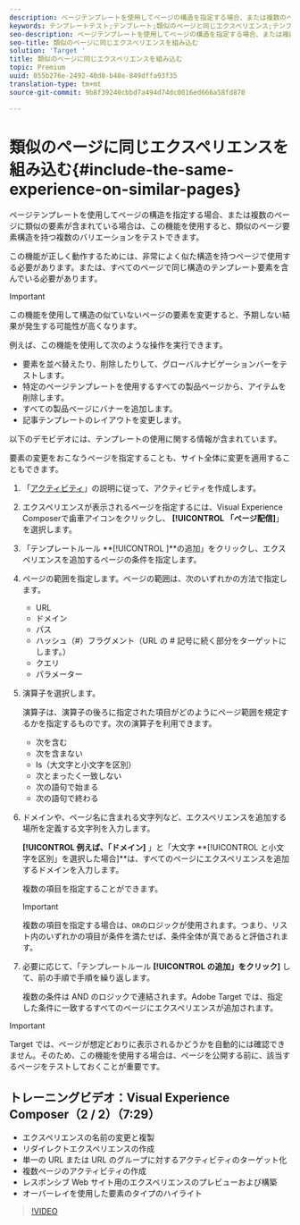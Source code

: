 ```yaml
---
description: ページテンプレートを使用してページの構造を指定する場合、または複数のページに類似の要素が含まれている場合は、この機能を使用すると、類似のページ要素構造を持つ複数のバリエーションをテストできます。
keywords: テンプレートテスト;テンプレート;類似のページと同じエクスペリエンス;テンプレートテスト
seo-description: ページテンプレートを使用してページの構造を指定する場合、または複数のページに類似の要素が含まれている場合は、この機能を使用すると、類似のページ要素構造を持つ複数のバリエーションをテストできます。
seo-title: 類似のページに同じエクスペリエンスを組み込む
solution: 'Target '
title: 類似のページに同じエクスペリエンスを組み込む
topic: Premium
uuid: 055b276e-2492-40d8-b48e-849dffa93f35
translation-type: tm+mt
source-git-commit: 9b8f39240cbbd7a494d74dc0016ed666a58fd870

---
```



# 類似のページに同じエクスペリエンスを組み込む{#include-the-same-experience-on-similar-pages}

ページテンプレートを使用してページの構造を指定する場合、または複数のページに類似の要素が含まれている場合は、この機能を使用すると、類似のページ要素構造を持つ複数のバリエーションをテストできます。

この機能が正しく動作するためには、非常によく似た構造を持つページで使用する必要があります。または、すべてのページで同じ構造のテンプレート要素を含んでいる必要があります。

>[!IMPORTANT]
>
>この機能を使用して構造の似ていないページの要素を変更すると、予期しない結果が発生する可能性が高くなります。

例えば、この機能を使用して次のような操作を実行できます。

* 要素を並べ替えたり、削除したりして、グローバルナビゲーションバーをテストします。
* 特定のページテンプレートを使用するすべての製品ページから、アイテムを削除します。
* すべての製品ページにバナーを追加します。
* 記事テンプレートのレイアウトを変更します。

以下のデモビデオには、テンプレートの使用に関する情報が含まれています。

要素の変更をおこなうページを指定することも、サイト全体に変更を適用することもできます。

1. 「[アクティビティ](../../c-activities/activities.md#concept_D317A95A1AB54674BA7AB65C7985BA03)」の説明に従って、アクティビティを作成します。
1. エクスペリエンスが表示されるページを指定するには、Visual Experience Composerで歯車アイコンをクリックし、 **[!UICONTROL 「ページ配信]**」を選択します。
1. 「テンプレートルール **[!UICONTROL ]**の追加」をクリックし、エクスペリエンスを追加するページの条件を指定します。

1. ページの範囲を指定します。ページの範囲は、次のいずれかの方法で指定します。

   * URL
   * ドメイン
   * パス
   * ハッシュ（#）フラグメント（URL の # 記号に続く部分をターゲットにします。）
   * クエリ
   * パラメーター

1. 演算子を選択します。

   演算子は、演算子の後ろに指定された項目がどのようにページ範囲を規定するかを指定するものです。次の演算子を利用できます。

   * 次を含む
   * 次を含まない
   * Is（大文字と小文字を区別）
   * 次とまったく一致しない
   * 次の語句で始まる
   * 次の語句で終わる

1. ドメインや、ページ名に含まれる文字列など、エクスペリエンスを追加する場所を定義する文字列を入力します。

   **[!UICONTROL 例えば、「ドメイン]** 」と「大文字 **[!UICONTROL と小文字を区別」を選択した場合]**は、すべてのページにエクスペリエンスを追加するドメインを入力します。

   複数の項目を指定することができます。

   >[!IMPORTANT]
   >
   >複数の項目を指定する場合は、`OR`のロジックが使用されます。つまり、リスト内のいずれかの項目が条件を満たせば、条件全体が真であると評価されます。

1. 必要に応じて、「テンプレートルール **[!UICONTROL の追加」をクリック]** して、前の手順で手順を繰り返します。

   複数の条件は AND のロジックで連結されます。Adobe Target では、指定した条件に一致するすべてのページにエクスペリエンスが追加されます。

>[!IMPORTANT]
>
> Target では、ページが想定どおりに表示されるかどうかを自動的には確認できません。そのため、この機能を使用する場合は、ページを公開する前に、該当するページをテストしておくことが重要です。

## トレーニングビデオ：Visual Experience Composer（2 / 2）（7:29）

* エクスペリエンスの名前の変更と複製
* リダイレクトエクスペリエンスの作成
* 単一の URL または URL のグループに対するアクティビティのターゲット化
* 複数ページのアクティビティの作成
* レスポンシブ Web サイト用のエクスペリエンスのプレビューおよび構築
* オーバーレイを使用した要素のタイプのハイライト

>[!VIDEO](https://video.tv.adobe.com/v/17401)